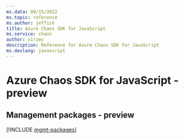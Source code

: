 ```yaml
---
ms.data: 09/15/2022
ms.topic: reference
ms.author: jeffish
title: Azure Chaos SDK for JavaScript
ms.service: chaos
author: xirzec
description: Reference for Azure Chaos SDK for JavaScript
ms.devlang: javascript
---
```

# Azure Chaos SDK for JavaScript - preview

## Management packages - preview
[!INCLUDE [mgmt-packages](chaos-mgmt-index.md)]
